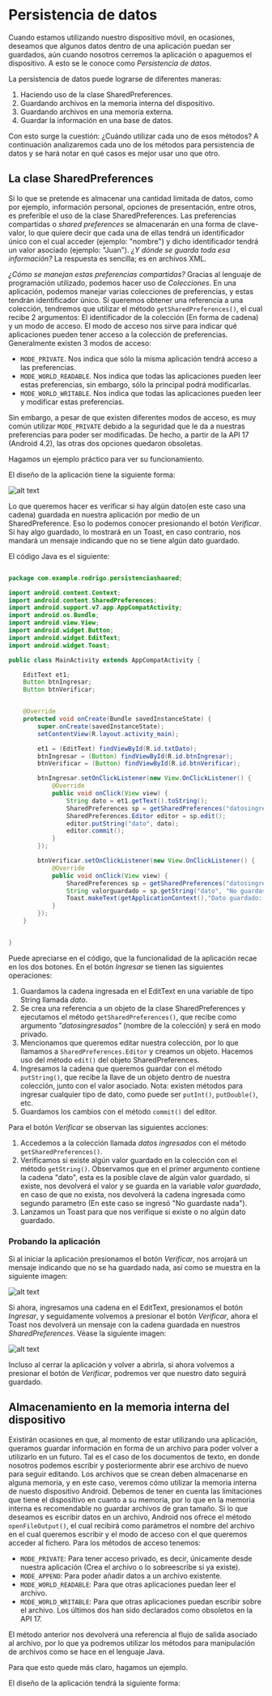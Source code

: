 # Persistencia de datos

Cuando estamos utilizando nuestro dispositivo móvil, en ocasiones, deseamos que algunos datos dentro de una aplicación puedan ser guardados, aún cuando nosotros cerremos la aplicación o apaguemos el dispositivo. A esto se le conoce como *Persistencia de datos*.

La persistencia de datos puede lograrse de diferentes maneras:

1. Haciendo uso de la clase SharedPreferences.
2. Guardando archivos en la memoria interna del dispositivo.
3. Guardando archivos en una memoria externa.
3. Guardar la información en una base de datos.

Con esto surge la cuestión: ¿Cuándo utilizar cada uno de esos métodos? A continuación analizaremos cada uno de los métodos para persistencia de datos y se hará notar en qué casos es mejor usar uno que otro.

## La clase SharedPreferences

Si lo que se pretende es almacenar una cantidad limitada de datos, como por ejemplo, información personal, opciones de presentación, entre otros, es preferible el uso de la clase SharedPreferences.
Las preferencias compartidas o *shared preferences* se almacenarán en una forma de clave-valor, lo que quiere decir que cada una de ellas tendrá un identificador único con el cual acceder (ejemplo: "nombre") y dicho identificador tendrá un valor asociado (ejemplo: "Juan").
*¿Y dónde se guarda toda esa información?* La respuesta es sencilla; es en archivos XML.

*¿Cómo se manejan estas preferencias compartidas?*
Gracias al lenguaje de programación utilizado, podemos hacer uso de *Colecciones*. En una aplicación, podemos manejar varias colecciones de preferencias, y estas tendrán identificador único.
Si queremos obtener una referencia a una colección, tendremos que utilizar el método `getSharedPreferences()`, el cual recibe 2 argumentos: El identificador de la colección (En forma de cadena) y un modo de acceso.
El modo de acceso nos sirve para indicar qué aplicaciones pueden tener acceso a la colección de preferencias. Generalmente existen 3 modos de acceso:
* `MODE_PRIVATE`. Nos indica que sólo la misma aplicación tendrá acceso a las preferencias.
* `MODE_WORLD_READABLE`. Nos indica que todas las aplicaciones pueden leer estas preferencias, sin embargo, sólo la principal podrá modificarlas.
* `MODE_WORLD_WRITABLE`. Nos indica que todas las aplicaciones pueden leer y modificar estas preferencias.


Sin embargo, a pesar de que existen diferentes modos de acceso, es muy común utilizar `MODE_PRIVATE` debido a la seguridad que le da a nuestras preferencias para poder ser modificadas. De hecho, a partir de la API 17 (Android 4.2), las otras dos opciones quedaron obsoletas.


Hagamos un ejemplo práctico para ver su funcionamiento.

El diseño de la aplicación tiene la siguiente forma:

![alt text](PersistenciaShared.JPG)

Lo que queremos hacer es verificar si hay algún dato(en este caso una cadena) guardada en nuestra aplicación por medio de un SharedPreference. Eso lo podemos conocer presionando el botón *Verificar*. Si hay algo guardado, lo mostrará en un Toast, en caso contrario, nos mandará un mensaje indicando que no se tiene algún dato guardado.

El código Java es el siguiente:

```java

package com.example.rodrigo.persistenciashaared;

import android.content.Context;
import android.content.SharedPreferences;
import android.support.v7.app.AppCompatActivity;
import android.os.Bundle;
import android.view.View;
import android.widget.Button;
import android.widget.EditText;
import android.widget.Toast;

public class MainActivity extends AppCompatActivity {

    EditText et1;
    Button btnIngresar;
    Button btnVerificar;


    @Override
    protected void onCreate(Bundle savedInstanceState) {
        super.onCreate(savedInstanceState);
        setContentView(R.layout.activity_main);

        et1 = (EditText) findViewById(R.id.txtDato);
        btnIngresar = (Button) findViewById(R.id.btnIngresar);
        btnVerificar = (Button) findViewById(R.id.btnVerificar);

        btnIngresar.setOnClickListener(new View.OnClickListener() {
            @Override
            public void onClick(View view) {
                String dato = et1.getText().toString();
                SharedPreferences sp = getSharedPreferences("datosingresados",Context.MODE_PRIVATE);
                SharedPreferences.Editor editor = sp.edit();
                editor.putString("dato", dato);
                editor.commit();
            }
        });

        btnVerificar.setOnClickListener(new View.OnClickListener() {
            @Override
            public void onClick(View view) {
                SharedPreferences sp = getSharedPreferences("datosingresados", Context.MODE_PRIVATE);
                String valorguardado = sp.getString("dato", "No guardaste nada");
                Toast.makeText(getApplicationContext(),"Dato guardado: "+valorguardado, Toast.LENGTH_LONG).show();
            }
        });
    }


}

```

Puede apreciarse en el código, que la funcionalidad de la aplicación recae en los dos botones.
En el botón *Ingresar* se tienen las siguientes operaciones:
1. Guardamos la cadena ingresada en el EditText en una variable de tipo String llamada *dato*.
2. Se crea una referencia a un objeto de la clase SharedPreferences y ejecutamos el método `getSharedPreferences()`, que recibe como argumento *"datosingresados"* (nombre de la colección) y será en modo privado.
3. Mencionamos que queremos editar nuestra colección, por lo que llamamos a `SharedPreferences.Editor` y creamos un objeto. Hacemos uso del método `edit()` del objeto SharedPreferences.
4. Ingresamos la cadena que queremos guardar con el método `putString()`, que recibe la llave de un objeto dentro de nuestra colección, junto con el valor asociado. Nota: existen métodos para ingresar cualquier tipo de dato, como puede ser `putInt()`, `putDouble()`, etc.
5. Guardamos los cambios con el método `commit()` del editor.

Para el botón *Verificar* se observan las siguientes acciones:
1. Accedemos a la colección llamada *datos ingresados* con el método `getSharedPreferences()`.
2. Verificamos si existe algún valor guardado en la colección con el método `getString()`. Observamos que en el primer argumento contiene la cadena "dato", esta es la posible clave de algún valor guardado, si existe, nos devolverá el valor y se guarda en la variable *valor guardado*, en caso de que no exista, nos devolverá la cadena ingresada como segundo parametro (En este caso se ingresó "No guardaste nada").
3. Lanzamos un Toast para que nos verifique si existe o no algún dato guardado.

### Probando la aplicación

Si al iniciar la aplicación presionamos el botón *Verificar*, nos arrojará un mensaje indicando que no se ha guardado nada, así como se muestra en la siguiente imagen:

![alt text](sinGuardar.JPG)

Si ahora, ingresamos una cadena en el EditText, presionamos el botón *Ingresar*, y seguidamente volvemos a presionar el botón *Verificar*, ahora el Toast nos devolverá un mensaje con la cadena guardada en nuestros *SharedPreferences*.
Véase la siguiente imagen:

![alt text](conGuardar.JPG)

Incluso al cerrar la aplicación y volver a abrirla, si ahora volvemos a presionar el botón de *Verificar*, podremos ver que nuestro dato seguirá guardado.

## Almacenamiento en la memoria interna del dispositivo

Existirán ocasiones en que, al momento de estar utilizando una aplicación, queramos guardar información en forma de un archivo para poder volver a utilizarlo en un futuro. Tal es el caso de los documentos de texto, en donde nosotros podemos escribir y posteriormente abrir ese archivo de nuevo para seguir editando.
Los archivos que se crean deben almacenarse en alguna memoria, y en este caso, veremos cómo utilizar la memoria interna de nuesto dispositivo Android.
Debemos de tener en cuenta las limitaciones que tiene el dispositivo en cuanto a su memoria, por lo que en la memoria interna es recomendable no guardar archivos de gran tamaño.
Si lo que deseamos es escribir datos en un archivo, Android nos ofrece el método `openFileOutput()`, el cual recibirá como parámetros el nombre del archivo en el cual queremos escribir y el modo de acceso con el que queremos acceder al fichero. Para los métodos de acceso tenemos:
* `MODE_PRIVATE`: Para tener acceso privado, es decir, únicamente desde nuestra aplicación (Crea el archivo o lo sobreescribe si ya existe).
* `MODE_APPEND`: Para poder añadir datos a un archivo existente.
* `MODE_WORLD_READABLE`: Para que otras aplicaciones puedan leer el archivo. 
* `MODE_WORLD_WRITABLE`: Para que otras aplicaciones puedan escribir sobre el archivo. 
Los últimos dos han sido declarados como obsoletos en la API 17.

El método anterior nos devolverá una referencia al flujo de salida asociado al archivo, por lo que ya podremos utilizar los métodos para manipulación de archivos como se hace en el lenguaje Java.

Para que esto quede más claro, hagamos un ejemplo.

El diseño de la aplicación tendrá la siguiente forma:




